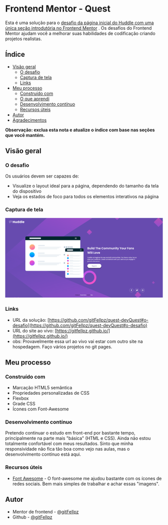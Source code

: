 # Frontend Mentor - Quest

Esta é uma solução para o [desafio da página inicial do Huddle com uma única seção introdutória no Frontend Mentor](https://www.frontendmentor.io/challenges/huddle-landing-page-with-a-single-introductory-section-B_2Wvxgi0) . Os desafios do Frontend Mentor ajudam você a melhorar suas habilidades de codificação criando projetos realistas.

## Índice

- [Visão geral](#Visão-geral)
  - [O desafio](#o-desafio)
  - [Captura de tela](#captura-de-tela)
  - [Links](#links)
- [Meu processo](#meu-processo)
  - [Construído com](#construído-com)
  - [O que aprendi](#o-que-aprendi)
  - [Desenvolvimento contínuo](#desenvolvimento-contínuo)
  - [Recursos úteis](#recursos-úteis)
- [Autor](#autor)
- [Agradecimentos](#agradecimentos)

**Observação: exclua esta nota e atualize o índice com base nas seções que você mantém.**

## Visão geral

### O desafio

Os usuários devem ser capazes de:

- Visualize o layout ideal para a página, dependendo do tamanho da tela do dispositivo
- Veja os estados de foco para todos os elementos interativos na página

### Captura de tela

![](./images/print-tela.png)

### Links

- URL da solução: [https://github.com/gitFellpz/quest-devQuest#o-desafio](https://github.com/gitFellpz/quest-devQuest#o-desafio)
- URL do site ao vivo: [https://gitfellpz.github.io/](https://gitfellpz.github.io/)
- obs: Provavelmente essa url ao vivo vai estar com outro site na hospedagem. Faço vários projetos no git pages.

## Meu processo

### Construído com

- Marcação HTML5 semântica
- Propriedades personalizadas de CSS
- Flexbox
- Grade CSS
- Ícones com Font-Awesome

### Desenvolvimento contínuo

Pretendo continuar o estudo em front-end por bastante tempo, principalmente na parte mais "básica" (HTML e CSS). Ainda não estou totalmente confortável com meus resultados. Sinto que minha responsividade não fica tão boa como vejo nas aulas, mas o desenvolvimento contínuo está aqui.

### Recursos úteis

- [Font Awesome](https://fontawesome.com/) - O font-awesome me ajudou bastante com os ícones de redes sociais. Bem mais simples de trabalhar e achar essas "imagens".

## Autor

- Mentor de frontend - [@gitFellpz](https://www.frontendmentor.io/profile/gitFellpz)
- Github - [@gitFellpz](https://github.com/gitFellpz/)

